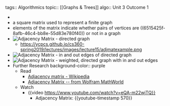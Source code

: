 tags:: Algorithmics
topic:: [[Graphs & Trees]]
algo:: Unit 3 Outcome 1

-
- a square matrix used to represent a finite graph
- elements of the matrix indicate whether pairs of vertices are ((6515425f-8afb-46c4-bb8e-55d83e780f40)) or not in a graph
- ![Adjacency Matrix - directed graph](https://ycpcs.github.io/cs360-spring2019/lectures/images/lecture15/adjmatexample.png)
	- https://ycpcs.github.io/cs360-spring2019/lectures/images/lecture15/adjmatexample.png
- ![Adjacency Matrix - in and out edges of directed graph](https://i.stack.imgur.com/Ghcvy.png)
- ![Adjacency Matrix - weighted, directed graph with in and out edges](https://bournetocode.com/projects/AQA_A_Theory/pages/img/Weighted-Graph-Adjacency-Matrix.png)
- Further Research
  background-color:: purple
	- Read
		- [Adjacency matrix - Wikipedia](https://en.wikipedia.org/wiki/Adjacency_matrix)
		- [Adjacency Matrix -- from Wolfram MathWorld](https://mathworld.wolfram.com/AdjacencyMatrix.html)
	- Watch
		- {{video https://www.youtube.com/watch?v=eQA-m22wjTQ}}
			- Adjacency Matrix: {{youtube-timestamp 570}}